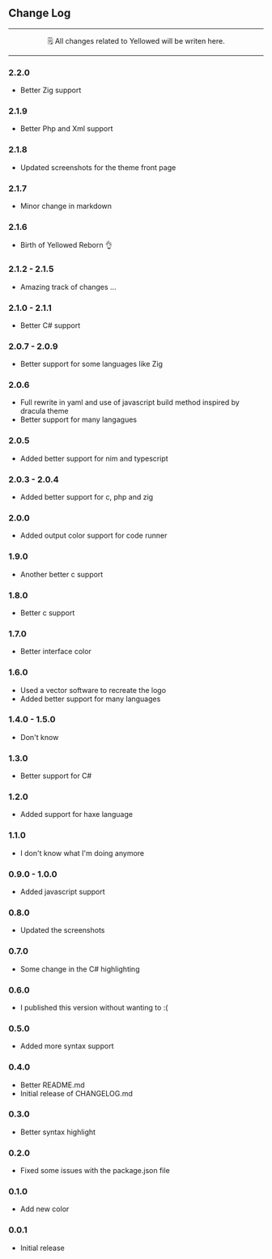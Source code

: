 ## Change Log

---

<p align="center">
    🗒️ All changes related to Yellowed will be writen here.
</p>

---

### 2.2.0
- Better Zig support

### 2.1.9
- Better Php and Xml support

### 2.1.8
- Updated screenshots for the theme front page

### 2.1.7
- Minor change in markdown

### 2.1.6
- Birth of Yellowed Reborn 👌

### 2.1.2 - 2.1.5
- Amazing track of changes ...

### 2.1.0 - 2.1.1
- Better C# support

### 2.0.7 - 2.0.9
- Better support for some languages like Zig

### 2.0.6
- Full rewrite in yaml and use of javascript build method inspired by dracula theme
- Better support for many langagues

### 2.0.5
- Added better support for nim and typescript

### 2.0.3 - 2.0.4
- Added better support for c, php and zig

### 2.0.0
- Added output color support for code runner

### 1.9.0
- Another better c support

### 1.8.0
- Better c support

### 1.7.0
- Better interface color

### 1.6.0
- Used a vector software to recreate the logo
- Added better support for many languages

### 1.4.0 - 1.5.0
- Don't know

### 1.3.0
- Better support for C#

### 1.2.0
- Added support for haxe language

### 1.1.0
- I don't know what I'm doing anymore

### 0.9.0 - 1.0.0
- Added javascript support

### 0.8.0
- Updated the screenshots

### 0.7.0
- Some change in the C# highlighting

### 0.6.0
- I published this version without wanting to :(

### 0.5.0
- Added more syntax support

### 0.4.0
- Better README.md
- Initial release of CHANGELOG.md

### 0.3.0
- Better syntax highlight

### 0.2.0
- Fixed some issues with the package.json file

### 0.1.0
- Add new color

### 0.0.1
- Initial release
